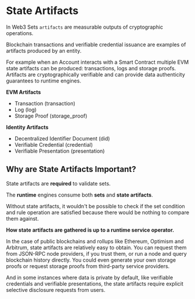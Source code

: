 # State Artifacts

In Web3 Sets `artifacts` are measurable outputs of cryptographic operations.

Blockchain transactions and verifiable credential issuance are examples of artifacts produced by an entity.

For example when an Account interacts with a Smart Contract multiple EVM state artifacts can be produced: transactions, logs and storage proofs. Artifacts are cryptographically verifiable and can provide data authenticity guarantees to runtime engines.

**EVM Artifacts**
- Transaction (transaction)
- Log (log)
- Storage Proof (storage_proof)

**Identity Artifacts**
- Decentralized Identifier Document (did)
- Verifiable Credential (credential)
- Verifiable Presentation (presentation)


## Why are State Artifacts Important?

State artifacts are **required** to validate sets.

The **runtime** engines consume both **sets** and **state artifacts**.

Without state artifacts, it wouldn't be possible to check if the set condition and rule operation are satisfied because there would be nothing to compare them against.

**How state artifacts are gathered is up to a runtime service operator.**

In the case of public blockchains and rollups like Ethereum, Optimism and Arbitrum, state artifacts are relatively easy to obtain. You can request them from JSON-RPC node providers, if you trust them, or run a node and query blockchain history directly. You could even generate your own storage proofs or request storage proofs from third-party service providers.

And in some instances where data is private by default, like verifiable credentials and verifiable presentations, the state artifacts require explicit selective disclosure requests from users.